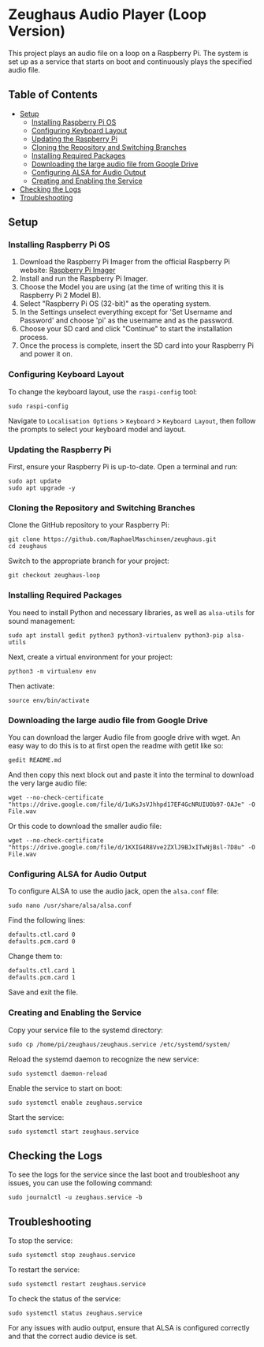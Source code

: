 # Zeughaus Audio Player (Loop Version)

This project plays an audio file on a loop on a Raspberry Pi. The system is set up as a service that starts on boot and continuously plays the specified audio file.

## Table of Contents

- [Setup](#setup)
  - [Installing Raspberry Pi OS](#installing-raspberry-pi-os)
  - [Configuring Keyboard Layout](#configuring-keyboard-layout)
  - [Updating the Raspberry Pi](#updating-the-raspberry-pi)
  - [Cloning the Repository and Switching Branches](#cloning-the-repository-and-switching-branches)
  - [Installing Required Packages](#installing-required-packages)
  - [Downloading the large audio file from Google Drive](#downloading-the-large-audio-file-from-google-drive)
  - [Configuring ALSA for Audio Output](#configuring-alsa-for-audio-output)
  - [Creating and Enabling the Service](#creating-and-enabling-the-service)
- [Checking the Logs](#checking-the-logs)
- [Troubleshooting](#troubleshooting)

## Setup

### Installing Raspberry Pi OS

1. Download the Raspberry Pi Imager from the official Raspberry Pi website: [Raspberry Pi Imager](https://www.raspberrypi.org/software/)
2. Install and run the Raspberry Pi Imager.
3. Choose the Model you are using (at the time of writing this it is Raspberry Pi 2 Model B).
4. Select "Raspberry Pi OS (32-bit)" as the operating system.
5. In the Settings unselect everything except for 'Set Username and Password' and choose 'pi' as the username and as the password.
6. Choose your SD card and click "Continue" to start the installation process.
7. Once the process is complete, insert the SD card into your Raspberry Pi and power it on.

### Configuring Keyboard Layout

To change the keyboard layout, use the `raspi-config` tool:

    sudo raspi-config

Navigate to `Localisation Options` > `Keyboard` > `Keyboard Layout`, then follow the prompts to select your keyboard model and layout.

### Updating the Raspberry Pi

First, ensure your Raspberry Pi is up-to-date. Open a terminal and run:

    sudo apt update
    sudo apt upgrade -y

### Cloning the Repository and Switching Branches

Clone the GitHub repository to your Raspberry Pi:

    git clone https://github.com/RaphaelMaschinsen/zeughaus.git
    cd zeughaus

Switch to the appropriate branch for your project:

    git checkout zeughaus-loop

### Installing Required Packages

You need to install Python and necessary libraries, as well as `alsa-utils` for sound management:

    sudo apt install gedit python3 python3-virtualenv python3-pip alsa-utils

Next, create a virtual environment for your project:

    python3 -m virtualenv env

Then activate:

    source env/bin/activate

### Downloading the large audio file from Google Drive

You can download the larger Audio file from google drive with wget. An easy way to do this is to at first open the readme with getit like so:

    gedit README.md

And then copy this next block out and paste it into the terminal to download the very large audio file:

    wget --no-check-certificate "https://drive.google.com/file/d/1uKsJsVJhhpd17EF4GcNRUIUOb97-OAJe" -O File.wav

Or this code to download the smaller audio file:

    wget --no-check-certificate "https://drive.google.com/file/d/1KXIG4R8Vve2ZXlJ9BJxITwNjBsl-7D8u" -O File.wav

### Configuring ALSA for Audio Output

To configure ALSA to use the audio jack, open the `alsa.conf` file:

    sudo nano /usr/share/alsa/alsa.conf

Find the following lines:

    defaults.ctl.card 0
    defaults.pcm.card 0

Change them to:

    defaults.ctl.card 1
    defaults.pcm.card 1

Save and exit the file.

### Creating and Enabling the Service

Copy your service file to the systemd directory:

    sudo cp /home/pi/zeughaus/zeughaus.service /etc/systemd/system/

Reload the systemd daemon to recognize the new service:

    sudo systemctl daemon-reload

Enable the service to start on boot:

    sudo systemctl enable zeughaus.service

Start the service:

    sudo systemctl start zeughaus.service

## Checking the Logs

To see the logs for the service since the last boot and troubleshoot any issues, you can use the following command:

    sudo journalctl -u zeughaus.service -b

## Troubleshooting

To stop the service:

    sudo systemctl stop zeughaus.service

To restart the service:

    sudo systemctl restart zeughaus.service

To check the status of the service:

    sudo systemctl status zeughaus.service

For any issues with audio output, ensure that ALSA is configured correctly and that the correct audio device is set.





